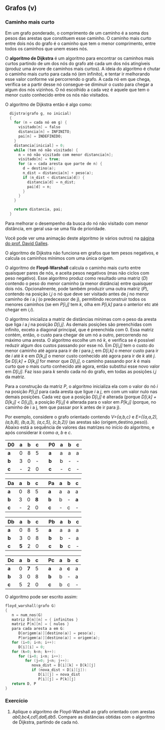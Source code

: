## Grafos (v)

### Caminho mais curto

Em um grafo ponderado, o comprimento de um caminho é a soma dos pesos das arestas que constituem esse caminho. O caminho mais curto entre dois nós do grafo é o caminho que tem o menor comprimento, entre todos os caminhos que unem esses nós.

O **algoritmo de Dijkstra** é um algoritmo para encontrar os caminhos mais curtos partindo de um dos nós do grafo até cada um dos nós atingíveis (produz uma árvore de caminhos mais curtos). A ideia do algoritmo é chutar o caminho mais curto para cada nó (em infinito), e tentar ir melhorando esse valor conforme vai percorrendo o grafo. A cada nó em que chega, verifica se a partir desse nó consegue-se diminuir o custo para chegar a algum dos nós vizinhos. O nó escolhido a cada vez é aquele que tem o menor custo conhecido entre os nós não visitados.

O algoritmo de Dijkstra então é algo como:
```c
  dijstra(grafo g, no inicial)
  {
    for (n = cada nó em g) {
      visitado[n] = falso
      distancia[n] = INFINITO;
      pai[n] = INDEFINIDO;
    }
    distancia[inicial] = 0;
    while (tem nó não visitado) {
      n = nó não visitado com menor distancia[n];
      visitado[n] = true;
      for (a = cada aresta que parte de n) {
        d = destino(a);
        n_dist = distancia[n] + peso(a);
        if (n_dist < distancia[d]) {
          distancia[d] = n_dist;
          pai[d] = n;
        }
      }
    }

    return distancia, pai;
  }
```

Para melhorar o desempenho da busca do nó não visitado com menor distância, em geral usa-se uma fila de prioridade.

Você pode ver uma animação deste algoritmo (e vários outros) na [página do prof. David Galles](https://www.cs.usfca.edu/~galles/visualization/Dijkstra.html).

O algoritmo de Dijkstra não funciona em grafos que tem pesos negativos, e calcula os caminhos mínimos com uma única origem.

O algoritmo de **Floyd-Warshall** calcula o caminho mais curto entre quaisquer pares de nós, e aceita pesos negativos (mas não ciclos com peso negativo).
Esse algoritmo produz como resultado uma matriz (*D*) contendo o peso do menor caminho (a menor distância) entre quaisquer dois nós.
Opcionalmente, pode também produzir uma outra matriz (*P*), contendo na posição *i,j* o nó que deve ser visitado antes de *j* no menor caminho de *i* a *j* (o predecessor de j), permitindo reconstruir todos os menores caminhos (se em *P\[i,j\]* tem *k*, olha em *P\[i,k\]* para o anterior etc até chegar em *i,i*).

O algoritmo inicializa a matriz de distâncias mínimas com o peso da aresta que liga *i* a *j* na posição *D\[i,j\]*. As demais posições são preenchidas com infinito, exceto a diagonal principal, que é preenchida com 0. Essa matriz contém, então, o custo para chegar de um nó a outro, percorrendo no máximo uma aresta. O algoritmo escolhe um nó *k*, e verifica se é possível reduzir algum dos custos passando por esse nó. Em *D\[i,j\]* tem o custo do menor caminho até agora para ir de *i* para *j*; em *D\[i,k\]* o menor custo para ir de *i* até *k* e em *D\[k,j\]* o menor custo conhecido até agora para ir de *k* até *j*. Se *D\[i,k\] + D\[k,j\]* for menor que *D\[i,j\]*, o caminho passando por *k* é mais curto que o mais curto conhecido até agora, então substitui esse novo valor em *D\[i,j\]*. Faz isso para *k* sendo cada nó do grafo, em todas as posições *i,j* da matriz.

Para a construção da matriz *P*, o algoritmo inicializa ela com o valor do nó *i* na posição *P\[i,j\]* para cada aresta que ligue *i* a *j*, em com um valor nulo nas demais posições. Cada vez que a posição *D\[i,j\]* é alterada (porque *D\[i,k\] + D\[k,j\]* < *D\[i,j\]*), a posição *P\[i,j\]* é alterada para o valor em *P\[k,j\]* (porque, no caminho de i a j, tem que passar por k antes de ir para j).

Por exemplo, considere o grafo orientado contendo *V={a,b,c}* e *E={(a,a,2), (a,b,8), (b,a,3), (a,c,5), (c,b,2)}* (as arestas são (origem,destino,peso)). Abaixo está a sequência de valores das matrizes no início do algoritmo, e após considerar *k* como *a*, *b* e *c*.

|    D0  |  a  |  b  |  c  |     |   P0  |  a  |  b  |  c  |
|   ---  | --- | --- | --- | --- |  ---  | --- | --- | --- |
| **a**  |  0  |  8  |  5  |     | **a** |  a  |  a  |  a  | 
| **b**  |  3  |  0  |  -  |     | **b** |  b  |  -  |  -  |
| **c**  |  -  |  2  |  0  |     | **c** |  -  |  c  |  -  |

|    Da  |  a  |  b  |  c  |     |   Pa  |  a  |  b  |  c  |
|   ---  | --- | --- | --- | --- |  ---  | --- | --- | --- |
| **a**  |  0  |  8  |  5  |     | **a** |  a  |  a  |  a  | 
| **b**  |  3  |  0  |**8**|     | **b** |  b  |  -  |**a**|
| **c**  |  -  |  2  |  0  |     | **c** |  -  |  c  |  -  |

|    Db  |  a  |  b  |  c  |     |   Pb  |  a  |  b  |  c  |
|   ---  | --- | --- | --- | --- |  ---  | --- | --- | --- |
| **a**  |  0  |  8  |  5  |     | **a** |  a  |  a  |  a  | 
| **b**  |  3  |  0  |  8  |     | **b** |  b  |  -  |  a  |
| **c**  |**5**|  2  |  0  |     | **c** |**b**|  c  |  -  |

|    Dc  |  a  |  b  |  c  |     |   Pc  |  a  |  b  |  c  |
|   ---  | --- | --- | --- | --- |  ---  | --- | --- | --- |
| **a**  |  0  |**7**|  5  |     | **a** |  a  |**c**|  a  | 
| **b**  |  3  |  0  |  8  |     | **b** |  b  |  -  |  a  |
| **c**  |  5  |  2  |  0  |     | **c** |  b  |  c  |  -  |

O algoritmo pode ser escrito assim:
```c
floyd_warshall(grafo G)
{
   n = num_nos(G)
   matriz D[n][n] = { infinitos }
   matriz P[n][n] = { nulos }
   para cada aresta a em G:
      D[origem(a)][destino(a)] = peso(a);
      P[origem(a)][destino(a)] = origem(a);
   for (i=0; i<n; i++):
      D[i][i] = 0;
   for (k=0; k<n; k++):
      for (i=0; i<n; i++):
         for (j=0; j<n; j++):
            nova_dist = D[i][k] + D[k][j]
            if (nova_dist < D[i][j]):
               D[i][j] = nova_dist
               P[i][j] = P[k][j]
   return D, P
}
```


### Exercício

1. Aplique o algoritmo de Floyd-Warshall ao grafo orientado com arestas *ab0,bc4,cd1,da6,db5*. Compare as distâncias obtidas com o algoritmo de Dijkstra, partindo de cada nó.
